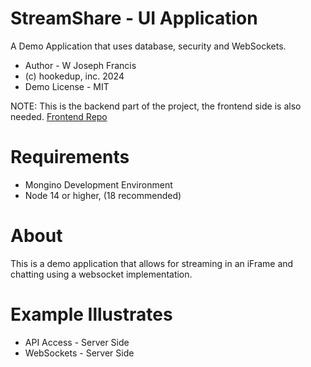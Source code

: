 # StreamShare - UI Application
A Demo Application that uses database, security and WebSockets.

* Author - W Joseph Francis
* (c) hookedup, inc. 2024
* Demo License - MIT

NOTE: This is the backend part of the project, the frontend side is also needed.
[Frontend Repo](https://github.com/hookedupjoe/StreamShare)

# Requirements
* Mongino Development Environment
* Node 14 or higher, (18 recommended)

# About
This is a demo application that allows for streaming in an iFrame and 
chatting using a websocket implementation. 

# Example Illustrates
* API Access - Server Side
* WebSockets - Server Side
